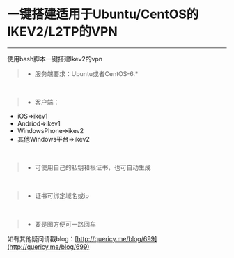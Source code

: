 # 一键搭建适用于Ubuntu/CentOS的IKEV2/L2TP的VPN

------
使用bash脚本一键搭建Ikev2的vpn

> * 服务端要求：Ubuntu或者CentOS-6.*

&nbsp;
> * 客户端：
 - iOS=>ikev1
 - Andriod=>ikev1
 - WindowsPhone=>ikev2
 - 其他Windows平台=>ikev2

&nbsp;
> * 可使用自己的私钥和根证书，也可自动生成

&nbsp;
> * 证书可绑定域名或ip

&nbsp;
> * 要是图方便可一路回车


如有其他疑问请戳blog：[http://quericy.me/blog/699](http://quericy.me/blog/699)
